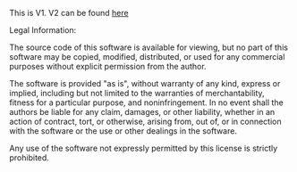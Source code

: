 This is V1. V2 can be found [here](https://github.com/Tobias-Auer/MCConnect) 


Legal Information:


The source code of this software is available for viewing, but no part of this software may be copied, modified, distributed, or used for any commercial purposes without explicit permission from the author.

The software is provided "as is", without warranty of any kind, express or implied, including but not limited to the warranties of merchantability, fitness for a particular purpose, and noninfringement. In no event shall the authors be liable for any claim, damages, or other liability, whether in an action of contract, tort, or otherwise, arising from, out of, or in connection with the software or the use or other dealings in the software.

Any use of the software not expressly permitted by this license is strictly prohibited.

